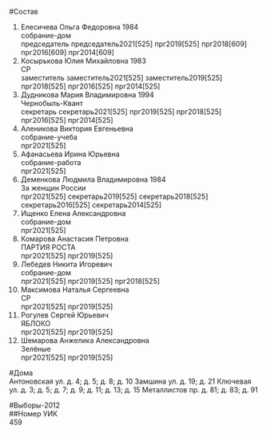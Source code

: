 #Состав  
1. Елесичева Ольга Федоровна 1984  
    собрание-дом  
    председатель председатель2021[525] прг2019[525] прг2018[609] прг2016[609] прг2014[609]  
2. Косырькова Юлия Михайловна 1983  
    СР  
    заместитель заместитель2021[525] заместитель2019[525] прг2018[525] прг2016[525] прг2014[525]  
3. Дудникова Мария Владимировна 1994  
    Чернобыль-Квант  
    секретарь секретарь2021[525] прг2019[525] прг2018[525] прг2016[525] прг2014[525]  
4. Аленикова Виктория Евгеньевна  
    собрание-учеба  
    прг2021[525]  
5. Афанасьева Ирина Юрьевна  
    собрание-работа  
    прг2021[525]  
6. Деменкова Людмила Владимировна 1984  
    За женщин России  
    прг2021[525] секретарь2019[525] секретарь2018[525] секретарь2016[525] секретарь2014[525]  
7. Ищенко Елена Александровна  
    собрание-дом  
    прг2021[525]  
8. Комарова Анастасия Петровна  
    ПАРТИЯ РОСТА  
    прг2021[525] прг2019[525]  
9. Лебедев Никита Игоревич  
    собрание-дом  
    прг2021[525] прг2019[525] прг2018[525]  
10. Максимова Наталья Сергеевна  
    СР  
    прг2021[525] прг2019[525]  
11. Рогулев Сергей Юрьевич  
    ЯБЛОКО  
    прг2021[525] прг2019[525]  
12. Шемарова Анжелика Александровна  
    Зелёные  
    прг2021[525] прг2019[525]  
  
#Дома  
Антоновская ул. д. 4; д. 5; д. 8; д. 10 Замшина ул. д. 19; д. 21 Ключевая ул. д. 3; д. 5; д. 7; д. 9; д. 11; д. 13; д. 15 Металлистов пр. д. 81; д. 83; д. 91  
  
#Выборы-2012  
##Номер УИК  
459  
